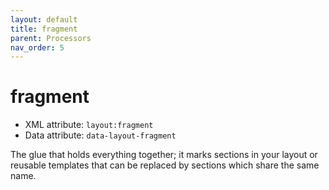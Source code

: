 ```yaml
---
layout: default
title: fragment
parent: Processors
nav_order: 5
---
```


fragment
========

 - XML attribute: `layout:fragment`
 - Data attribute: `data-layout-fragment`

The glue that holds everything together; it marks sections in your layout or
reusable templates that can be replaced by sections which share the same name.
